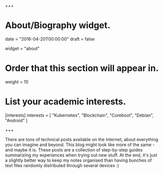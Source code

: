 +++
# About/Biography widget.

date = "2016-04-20T00:00:00"
draft = false

widget = "about"

# Order that this section will appear in.
weight = 10

# List your academic interests.
[interests]
  interests = [
    "Kubernetes",
    "Blockchain",
    "Coreboot",
    "Debian",
    "Android"
  ]

+++

There are tons of technical posts available on the Internet, about everything you can imagine and beyond. This blog might look like more of the same - and maybe it is. These posts are a collection of step-by-step guides summarizing my experiences when trying out new stuff. At the end, it's just a slightly better way to keep my notes organised than having bunches of text files randomly distributed through several devices :)


